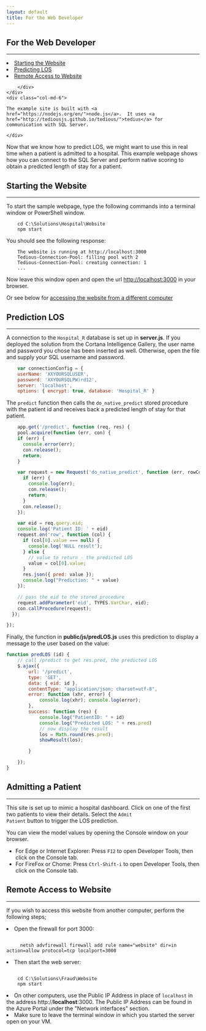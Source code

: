 ```yaml
---
layout: default
title: For the Web Developer
---
```


## For the Web Developer
------------------------------
<div class="row">
    <div class="col-md-6">
        <div class="toc">
          <li><a href="#starting">Starting the Website</a></li>
          <li><a href="#scoring">Predicting LOS</a></li>
          <li><a href="#remoteaccess">Remote Access to Website</a></li>

        </div>
    </div>
    <div class="col-md-6">

    The example site is built with <a href="https://nodejs.org/en/">node.js</a>.  It uses <a href="http://tediousjs.github.io/tedious/">tedius</a> for communication with SQL Server.  

    </div>
</div>

Now that we know how to predict LOS, we might want to use this in real time when a patient is admitted to a hospital.  This example webpage shows how you can connect to the SQL Server and perform native scoring to obtain a predicted length of stay for a patient.

<a id="starting" />

<h2>Starting the Website</h2>
<hr/>
To start the sample webpage, type the following commands into  a terminal window or PowerShell window. 

```
    cd C:\Solutions\Hospital\Website
    npm start
```

You should see the following response:

```
    The website is running at http://localhost:3000
    Tedious-Connection-Pool: filling pool with 2
    Tedious-Connection-Pool: creating connection: 1
    ...
```

Now leave this window open and open the url [http://localhost:3000](http://localhost:3000) in your browser.  

Or see below for <a href="#remoteaccess">accessing the website from a different computer</a>

<a id="scoring" />
<h2>Prediction LOS</h2>
<hr/>

A connection to the `Hospital_R` database is set up in  **server.js**.  If you deployed the solution from the Cortana Intelligence Gallery, the user name and password you chose has been inserted as well.  Otherwise, open the file and supply your SQL username and password.

```javascript
    var connectionConfig = {
    userName: 'XXYOURSQLUSER',
    password: 'XXYOURSQLPW)rd12',
    server: 'localhost',
    options: { encrypt: true, database: 'Hospital_R' }
```

The `predict` function then calls the `do_native_predict` stored procedure with the patient id and receives back a predicted length of stay for that patient.

```javascript
    app.get('/predict', function (req, res) {
    pool.acquire(function (err, con) {
    if (err) {
      console.error(err);
      con.release();
      return;
    }

    var request = new Request('do_native_predict', function (err, rowCount) {
      if (err) {
        console.log(err);
        con.release();      
        return;
      }
      con.release();
    });

    var eid = req.query.eid;
    console.log('Patient ID: ' + eid)
    request.on('row', function (col) {
      if (col[0].value === null) {
        console.log('NULL result');
      } else {
        // value to return - the predicted LOS
        value = col[0].value;
      }
      res.json({ pred: value });
      console.log("Prediction: " + value)
    });

    // pass the eid to the stored procedure
    request.addParameter('eid', TYPES.VarChar, eid);
    con.callProcedure(request);
  });

});
```

Finally, the function in  **public/js/predLOS.js** uses this prediction to display a message to the user based on the value:

```javascript
function predLOS (id) {
    // call /predict to get res.pred, the predicted LOS
    $.ajax({
        url: '/predict',
        type: 'GET',
        data: { eid: id },
        contentType: "application/json; charset=utf-8",
        error: function (xhr, error) {
            console.log(xhr); console.log(error);
        },
        success: function (res) {
            console.log("PatientID: " + id)
            console.log("Predicted LOS: " + res.pred)
            // now display the result
            los = Math.round(res.pred);
            showResult(los);

        }

    });  
}
```


<a id="example" />
<h2> Admitting a Patient</h2>
<hr/>

This site is set up to mimic a hospital dashboard.  Click on one of the first two patients to view their details.  Select the <code>Admit Patient</code> button to trigger the LOS prediction. 

You can view the model values by opening the Console window on your browser.

* For Edge or Internet Explorer: Press `F12` to open Developer Tools, then click on the Console tab.
* For FireFox or Chome: Press `Ctrl-Shift-i` to open Developer Tools, then click on the Console tab.



<div id="remoteaccess">
<h2> Remote Access to Website</h2>
<hr/>

If you wish to access this website from another computer, perform the following steps;

<li>  Open the firewall for port 3000:
<div class="highlighter-rouge"><pre class="highlight"><code> 
     netsh advfirewall firewall add rule name="website" dir=in action=allow protocol=tcp localport=3000 
</code></pre></div>
</li>
<li>  Then start the web server:
<div class="highlighter-rouge"><pre class="highlight"><code> 
    cd C:\Solutions\Fraud\Website
    npm start
</code></pre></div>
</li>
<li> On other computers, use the Public IP Address in place of <code>localhost</code> in the address http://<strong>localhost</strong>:3000.  The Public IP Address  can be found in the Azure Portal under the "Network interfaces" section.
</li>
<li> Make sure to leave the terminal window in which you started the server open on your VM.
</li>
</div>